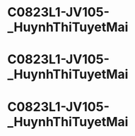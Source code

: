 # C0823L1-JV105-_HuynhThiTuyetMai
# C0823L1-JV105-_HuynhThiTuyetMai
# C0823L1-JV105-_HuynhThiTuyetMai
